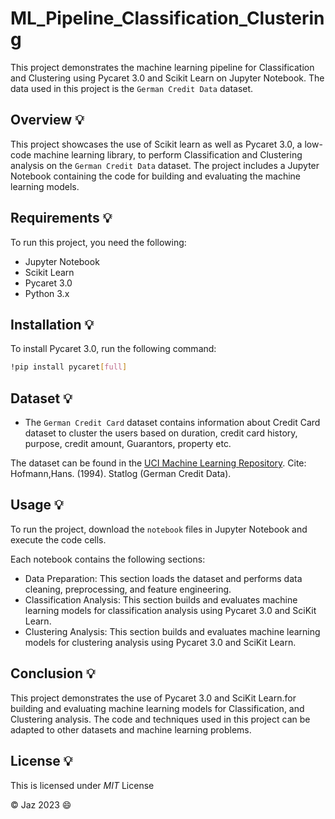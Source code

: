 # **ML_Pipeline_Classification_Clustering**

This project demonstrates the machine learning pipeline for Classification and Clustering using Pycaret 3.0 and Scikit Learn on Jupyter Notebook. The data used in this project is the `German Credit Data` dataset.

## **Overview** :bulb:
This project showcases the use of Scikit learn as well as Pycaret 3.0, a low-code machine learning library, to perform Classification and Clustering analysis on the  `German Credit Data` dataset. The project includes a Jupyter Notebook containing the code for building and evaluating the machine learning models.

## **Requirements** :bulb:
To run this project, you need the following:

- Jupyter Notebook
- Scikit Learn
- Pycaret 3.0
- Python 3.x


## **Installation** :bulb:
To install Pycaret 3.0, run the following command:

```bash python
!pip install pycaret[full]
```
## **Dataset** :bulb:
- The `German Credit Card` dataset contains information about Credit Card dataset to cluster the users based on duration, credit card history, purpose, credit amount, Guarantors, property etc.

The dataset can be found in the [UCI Machine Learning Repository](https://doi.org/10.24432/C5NC77). Cite: Hofmann,Hans. (1994). Statlog (German Credit Data). 

## **Usage** :bulb:
To run the project, download the `notebook` files in Jupyter Notebook and execute the code cells.

Each notebook contains the following sections:

- Data Preparation: This section loads the dataset and performs data cleaning, preprocessing, and feature engineering.
- Classification Analysis: This section builds and evaluates machine learning models for classification analysis using Pycaret 3.0 and SciKit Learn.
- Clustering Analysis: This section builds and evaluates machine learning models for clustering analysis using Pycaret 3.0 and SciKit Learn.

## **Conclusion** :bulb:
This project demonstrates the use of Pycaret 3.0 and SciKit Learn.for building and evaluating machine learning models for Classification, and Clustering analysis. The code and techniques used in this project can be adapted to other datasets and machine learning problems.

## **License** :bulb:
This is licensed under _MIT_ License


© Jaz 2023 :smile:
